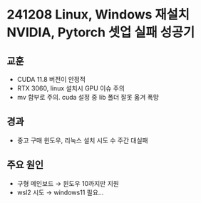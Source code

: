 # 241208 Linux, Windows 재설치 NVIDIA, Pytorch 셋업 실패 성공기
## 교훈
- CUDA 11.8 버전이 안정적
- RTX 3060, linux 설치시 GPU 이슈 주의
- mv 함부로 주의. cuda 설정 중 lib 폴더 잘못 옮겨 폭망
## 경과
- 중고 구매 윈도우, 리눅스 설치 시도 수 주간 대실패
## 주요 원인
- 구형 메인보드 → 윈도우 10까지만 지원
- wsl2 시도 → windows11 필요...